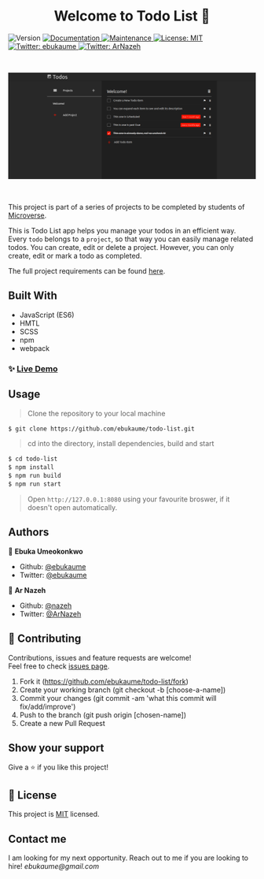 <h1 align="center">Welcome to Todo List 👋</h1>
<p>
  <img alt="Version" src="https://img.shields.io/badge/version-1.0.0-blue.svg?cacheSeconds=2592000" />
  <a href="https://github.com/ebukaume/todo-list#readme" target="_blank">
    <img alt="Documentation" src="https://img.shields.io/badge/documentation-yes-brightgreen.svg" />
  </a>
  <a href="https://github.com/ebukaume/todo-list/graphs/commit-activity" target="_blank">
    <img alt="Maintenance" src="https://img.shields.io/badge/Maintained%3F-yes-green.svg" />
  </a>
  <a href="https://github.com/ebukaume/todo-list/blob/master/LICENSE" target="_blank">
    <img alt="License: MIT" src="https://img.shields.io/github/license/ebukaume/todo-list" />
  </a>
  <a href="https://twitter.com/ebukaume" target="_blank">
    <img alt="Twitter: ebukaume" src="https://img.shields.io/twitter/follow/ebukaume.svg?style=social" />
  </a>
  <a href="https://twitter.com/ArNazeh" target="_blank">
    <img alt="Twitter: ArNazeh" src="https://img.shields.io/twitter/follow/ArNazeh.svg?style=social" />
  </a>
</p>
<br>

<p>
  <a href="https://bookstore-react-redux.herokuapp.com" target="_blank">
    <img alt="Website" src="./docs/todolist.png" />
  </a>
</p>

<br>

This project is part of a series of projects to be completed by students of [Microverse](https://www.microverse.org/ 'The Global School for Remote Software Developers!').

This is Todo List app helps you manage your todos in an efficient way. Every `todo` belongs to a `project`, so that way you can easily manage related todos. You can create, edit or delete a project. However, you can only create, edit or mark a todo as completed.

The full project requirements can be found [here](https://www.theodinproject.com/courses/javascript/lessons/todo-list).

## Built With

- JavaScript (ES6)
- HMTL
- SCSS
- npm
- webpack

### ✨ [Live Demo](https://raw.githack.com/ebukaume/todo-list/master/dist/index.html)

## Usage

> Clone the repository to your local machine

```sh
$ git clone https://github.com/ebukaume/todo-list.git
```

> cd into the directory, install dependencies, build and start

```sh
$ cd todo-list
$ npm install
$ npm run build
$ npm run start
```

> Open `http://127.0.0.1:8080` using your favourite broswer, if it doesn't open automatically.

## Authors

👤 **Ebuka Umeokonkwo**

- Github: [@ebukaume](https://github.com/ebukaume)
- Twitter: [@ebukaume](https://twitter.com/ebukaume)

👤 **Ar Nazeh**

- Github: [@nazeh](https://github.com/Nazeh)
- Twitter: [@ArNazeh](https://twitter.com/ArNazeh)

## 🤝 Contributing

Contributions, issues and feature requests are welcome!<br />Feel free to check [issues page](https://github.com/ebukaume/todo-list/issues).

1. Fork it (https://github.com/ebukaume/todo-list/fork)
2. Create your working branch (git checkout -b [choose-a-name])
3. Commit your changes (git commit -am 'what this commit will fix/add/improve')
4. Push to the branch (git push origin [chosen-name])
5. Create a new Pull Request

## Show your support

Give a ⭐️ if you like this project!

## 📝 License

This project is [MIT](https://github.com/ebukaume/todo-list/blob/master/LICENSE) licensed.

## Contact me

I am looking for my next opportunity. Reach out to me if you are looking to hire!
_ebukaume@gmail.com_